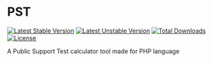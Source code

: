 PST
===
[![Latest Stable Version](https://poser.pugx.org/benfeitoria/psp-calculator-php/v/stable)](https://packagist.org/packages/benfeitoria/psp-calculator-php)
[![Latest Unstable Version](https://poser.pugx.org/benfeitoria/psp-calculator-php/v/unstable)](https://packagist.org/packages/benfeitoria/psp-calculator-php)
[![Total Downloads](https://poser.pugx.org/benfeitoria/psp-calculator-php/downloads)](https://packagist.org/packages/benfeitoria/psp-calculator-php)
[![License](https://poser.pugx.org/benfeitoria/psp-calculator-php/license)](https://packagist.org/packages/benfeitoria/psp-calculator-php)


A Public Support Test calculator tool made for PHP language

